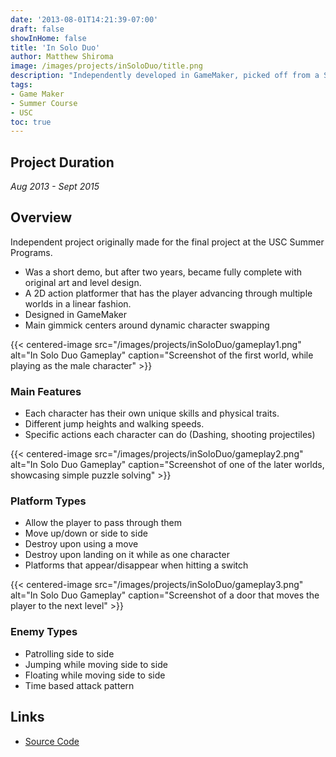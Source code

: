 ```yaml
---
date: '2013-08-01T14:21:39-07:00'
draft: false
showInHome: false
title: 'In Solo Duo'
author: Matthew Shiroma
image: /images/projects/inSoloDuo/title.png
description: "Independently developed in GameMaker, picked off from a Summer@USC final project"
tags:
- Game Maker
- Summer Course
- USC
toc: true
---
```


## Project Duration

*Aug 2013 - Sept 2015*

## Overview

Independent project originally made for the final project at the USC Summer Programs.
- Was a short demo, but after two years, became fully complete with original art and level design.
- A 2D action platformer that has the player advancing through multiple worlds in a linear fashion.
- Designed in GameMaker
- Main gimmick centers around dynamic character swapping

{{< centered-image src="/images/projects/inSoloDuo/gameplay1.png" alt="In Solo Duo Gameplay" caption="Screenshot of the first world, while playing as the male character" >}}

### Main Features

- Each character has their own unique skills and physical traits.
- Different jump heights and walking speeds.
- Specific actions each character can do (Dashing, shooting projectiles)

{{< centered-image src="/images/projects/inSoloDuo/gameplay2.png" alt="In Solo Duo Gameplay" caption="Screenshot of one of the later worlds, showcasing simple puzzle solving" >}}

### Platform Types

- Allow the player to pass through them
- Move up/down or side to side
- Destroy upon using a move
- Destroy upon landing on it while as one character
- Platforms that appear/disappear when hitting a switch

{{< centered-image src="/images/projects/inSoloDuo/gameplay3.png" alt="In Solo Duo Gameplay" caption="Screenshot of a door that moves the player to the next level" >}}

### Enemy Types

- Patrolling side to side
- Jumping while moving side to side
- Floating while moving side to side
- Time based attack pattern

## Links

- [Source Code](https://github.com/maishiroma/Project_inSoloDuo)